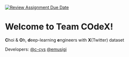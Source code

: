 [![Review Assignment Due Date](https://classroom.github.com/assets/deadline-readme-button-22041afd0340ce965d47ae6ef1cefeee28c7c493a6346c4f15d667ab976d596c.svg)](https://classroom.github.com/a/nxSHaD6X)

# Welcome to Team **COdeX**!
**C**hoi & **O**h, **d**eep-learning **e**ngineers with **X**(Twitter) dataset

Developers: [@c-cys](https://github.com/c-cys) [@emusigi](https://github.com/emusigi)
